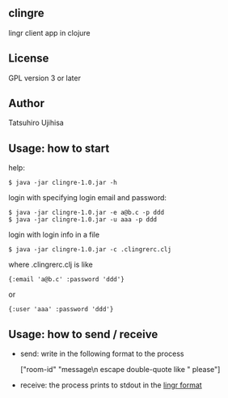 ## clingre


lingr client app in clojure

## License

GPL version 3 or later

## Author

Tatsuhiro Ujihisa

## Usage: how to start

help: 

    $ java -jar clingre-1.0.jar -h
    
login with specifying login email and password: 

    $ java -jar clingre-1.0.jar -e a@b.c -p ddd
    $ java -jar clingre-1.0.jar -u aaa -p ddd
    
login with login info in a file

    $ java -jar clingre-1.0.jar -c .clingrerc.clj

where .clingrerc.clj is like

    {:email 'a@b.c' :password 'ddd'}

or

    {:user 'aaa' :password 'ddd'}

## Usage: how to send / receive

* send: write in the following format to the process

    ["room-id" "message\n escape double-quote like \" please"]

* receive: the process prints to stdout in the [lingr format](https://github.com/lingr/lingr/wiki)
